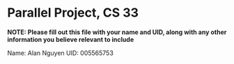 # Parallel Project, CS 33

**NOTE: Please fill out this file with your name and UID, along with any other information you believe relevant to include**

Name: Alan Nguyen
UID: 005565753

